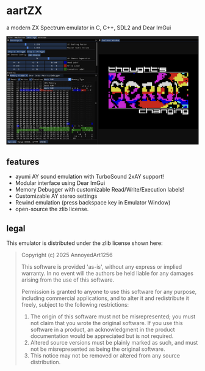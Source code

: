# aartZX
a modern ZX Spectrum emulator in C, C++, SDL2 and Dear ImGui

![screenshot](misc/screenshot.png)

## features

- ayumi AY sound emulation with TurboSound 2xAY support!
- Modular interface using Dear ImGui
- Memory Debugger with customizable Read/Write/Execution labels!
- Customizable AY stereo settings
- Rewind emulation (press backspace key in Emulator Window)
- open-source the zlib license.

## legal
This emulator is distributed under the zlib license shown here:

> Copyright (c) 2025 AnnoyedArt1256
> 
> This software is provided 'as-is', without any express or implied
> warranty. In no event will the authors be held liable for any damages
> arising from the use of this software.
> 
> Permission is granted to anyone to use this software for any purpose,
> including commercial applications, and to alter it and redistribute it
> freely, subject to the following restrictions:
> 
> 1. The origin of this software must not be misrepresented; you must not
>    claim that you wrote the original software. If you use this software
>    in a product, an acknowledgment in the product documentation would be
>    appreciated but is not required.
> 2. Altered source versions must be plainly marked as such, and must not be
>    misrepresented as being the original software.
> 3. This notice may not be removed or altered from any source distribution.
